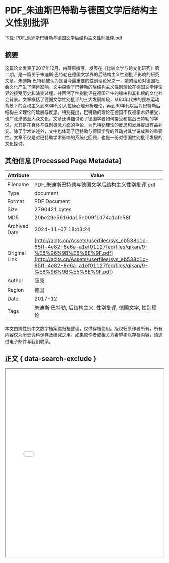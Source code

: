 # PDF_朱迪斯巴特勒与德国文学后结构主义性别批评

<!-- tcd_download_link -->
下载: <a href="../PDF_朱迪斯巴特勒与德国文学后结构主义性别批评.pdf" download>PDF_朱迪斯巴特勒与德国文学后结构主义性别批评.pdf</a>
<!-- tcd_download_link_end -->

## 摘要

<!-- tcd_abstract -->
这篇论文发表于2017年12月，由薛原撰写，发表在《比较文学与跨文化研究》第二期，是一篇关于朱迪斯·巴特勒在德国文学界的后结构主义性别批评影响的研究文章。朱迪斯·巴特勒被认为是当今最重要的性别理论家之一，她的理论对德国社会文化产生了深远影响。文中探索了巴特勒的后结构主义性别理论在德国文学评论界的接受历史和演变过程，并回溯了性别批评在德国产生的缘由和其扎根的文化社会背景。文章概括了德国文学性别批评的三大发展阶段，从60年代末的民权运动背景下的女权主义到80年代引入拉康心理分析理论，再到90年代以后对巴特勒后结构主义理论的延展与反思。特别提出，巴特勒的理论在德国不仅被学术界接受，也广泛渗透至大众文化。文章还详细讨论了德国学者如何接受和挑战巴特勒的学说，尤其是在身体与性别概念方面的争论，为巴特勒理论的反思和发展提出有益补充。除了学术论述外，文中也体现了巴特勒与德国学界的互动对其学说成熟的重要性。文章不仅是对巴特勒学术影响的系统化回顾，也是一份对德国性别批评发展的文化探讨。

<!-- tcd_abstract_end -->

## 其他信息 [Processed Page Metadata]

| Attribute       | Value                                  |
|-----------------|----------------------------------------|
| Filename        | PDF_朱迪斯巴特勒与德国文学后结构主义性别批评.pdf                             |
| Type            | document                                 |
| Format          | PDF Document                               |
| Size            | 2790421 bytes                           |
| MD5             | 20be29e5616da15e009f1d74a1afe58f                                  |
| Archived Date   | 2024-11-07 18:43:24                             |
| Original Link   | [http://aclts.cn/Assets/userfiles/sys_eb538c1c-65ff-4e82-8e6a-a1ef01127fed/files/qikan/9-%E8%96%9B%E5%8E%9F.pdf](http://aclts.cn/Assets/userfiles/sys_eb538c1c-65ff-4e82-8e6a-a1ef01127fed/files/qikan/9-%E8%96%9B%E5%8E%9F.pdf)                         |
| Author          | 薛原                               |
| Region          | 德国                               |
| Date            | 2017-12                                 |
| Tags            | 朱迪斯·巴特勒, 后结构主义, 性别批评, 德国文学, 性别理论                                 |

本文由跨性别中文数字档案馆归档整理，仅供存档使用。版权归原作者所有，所有内容仅为历史资料保存及研究之用。如果原作者或相关方希望移除存档内容，请通过电子邮件与我们联系。

## 正文 { data-search-exclude }

<!-- tcd_main_text -->
<iframe src="../PDF_朱迪斯巴特勒与德国文学后结构主义性别批评.pdf" width="100%" height="600px">
    <p>无法显示PDF，请下载查看。</p>
</iframe>
<!-- tcd_main_text_end -->

